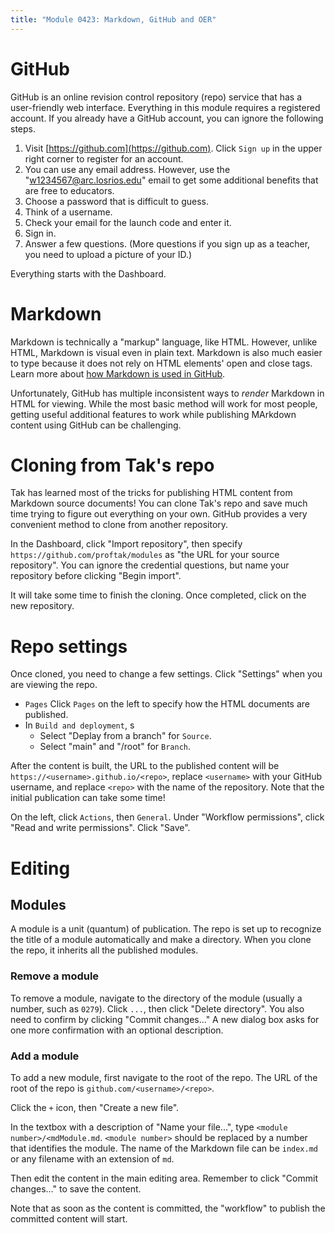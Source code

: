 ```yaml
---
title: "Module 0423: Markdown, GitHub and OER"
---
```


# GitHub

GitHub is an online revision control repository (repo) service that has a user-friendly web interface. Everything in this module requires a registered account. If you already have a GitHub account, you can ignore the following steps.

1. Visit [https://github.com](https://github.com). Click `Sign up` in the upper right corner to register for an account.
2. You can use any email address. However, use the "w1234567@arc.losrios.edu" email to get some additional benefits that are free to educators.
3. Choose a password that is difficult to guess.
4. Think of a username.
5. Check your email for the launch code and enter it.
6. Sign in.
7. Answer a few questions. (More questions if you sign up as a teacher, you need to upload a picture of your ID.)

Everything starts with the Dashboard.

# Markdown

Markdown is technically a "markup" language, like HTML. However, unlike HTML, Markdown is visual even in plain text. Markdown is also much easier to type because it does not rely on HTML elements' open and close tags. Learn more about [how Markdown is used in GitHub](https://docs.github.com/en/get-started/writing-on-github).

Unfortunately, GitHub has multiple inconsistent ways to *render* Markdown in HTML for viewing. While the most basic method will work for most people, getting useful additional features to work while publishing MArkdown content using GitHub can be challenging.

# Cloning from Tak's repo

Tak has learned most of the tricks for publishing HTML content from Markdown source documents! You can clone Tak's repo and save much time trying to figure out everything on your own. GitHub provides a very convenient method to clone from another repository. 

In the Dashboard, click "Import repository", then specify `https://github.com/proftak/modules` as "the URL for your source repository". You can ignore the credential questions, but name your repository before clicking "Begin import".

It will take some time to finish the cloning. Once completed, click on the new repository. 

# Repo settings

Once cloned, you need to change a few settings. Click "Settings" when you are viewing the repo.

* `Pages` Click `Pages` on the left to specify how the HTML documents are published.
* In `Build and deployment`, s
  * Select "Deplay from a branch" for `Source`.  
  * Select "main" and "/root" for `Branch`.
 
After the content is built, the URL to the published content will be `https://<username>.github.io/<repo>`, replace `<username>` with your GitHub username, and replace `<repo>` with the name of the repository. Note that the initial publication can take some time!

On the left, click `Actions`, then `General`. Under "Workflow permissions", click "Read and write permissions". Click "Save".

# Editing

## Modules

A module is a unit (quantum) of publication. The repo is set up to recognize the title of a module automatically and make a directory. When you clone the repo, it inherits all the published modules. 

### Remove a module

To remove a module, navigate to the directory of the module (usually a number, such as `0279`). Click `...`, then click "Delete directory". You also need to confirm by clicking "Commit changes..." A new dialog box asks for one more confirmation with an optional description.

### Add a module

To add a new module, first navigate to the root of the repo. The URL of the root of the repo is `github.com/<username>/<repo>`.

Click the `+` icon, then "Create a new file".

In the textbox with a description of "Name your file...", type `<module number>/<mdModule.md`. `<module number>` should be replaced by a number that identifies the module. The name of the Markdown file can be `index.md` or any filename with an extension of `md`.

Then edit the content in the main editing area. Remember to click "Commit changes..." to save the content.

Note that as soon as the content is committed, the "workflow" to publish the committed content will start. 





